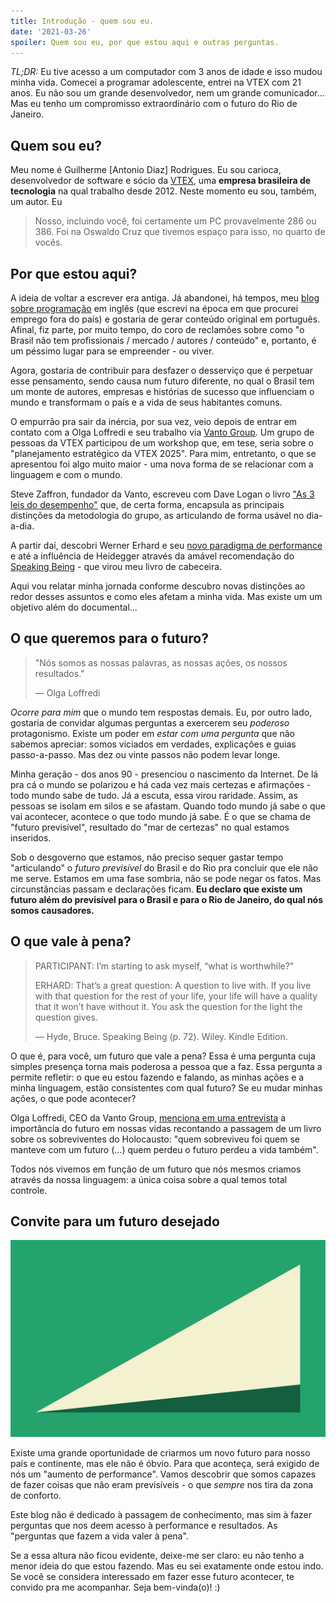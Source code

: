 ```yaml
---
title: Introdução - quem sou eu. 
date: '2021-03-26'
spoiler: Quem sou eu, por que estou aqui e outras perguntas.
---
```


*TL;DR:*
Eu tive acesso a um computador com 3 anos de idade e isso mudou minha vida.
Comecei a programar adolescente, entrei na VTEX com 21 anos.
Eu não sou um grande desenvolvedor, nem um grande comunicador...
Mas eu tenho um compromisso extraordinário com o futuro do Rio de Janeiro.

## Quem sou eu?

Meu nome é Guilherme \[Antonio Diaz\] Rodrigues. Eu sou carioca, desenvolvedor de software e sócio da [VTEX](https://www.vtex.com), uma **empresa brasileira de tecnologia** na qual trabalho desde 2012. Neste momento eu sou, também, um autor. Eu 

> Nosso, incluindo você, foi certamente um PC provavelmente 286 ou 386. Foi na Oswaldo Cruz que tivemos espaço para isso, no quarto de vocês.



## Por que estou aqui?

A ideia de voltar a escrever era antiga. Já abandonei, há tempos, meu [blog sobre programação](https://firstdoit.com) em inglês (que escrevi na época em que procurei emprego fora do país) e gostaria de gerar conteúdo original em português. Afinal, fiz parte, por muito tempo, do coro de reclamões sobre como "o Brasil não tem profissionais / mercado / autores / conteúdo" e, portanto, é um péssimo lugar para se empreender - ou viver. 

Agora, gostaria de contribuir para desfazer o desserviço que é perpetuar esse pensamento, sendo causa num futuro diferente, no qual o Brasil tem um monte de autores, empresas e histórias de sucesso que influenciam o mundo e transformam o país e a vida de seus habitantes comuns.

O empurrão pra sair da inércia, por sua vez, veio depois de entrar em contato com a Olga Loffredi e seu trabalho via [Vanto Group](https://www.vantogroup.com/). Um grupo de pessoas da VTEX participou de um workshop que, em tese, seria sobre o "planejamento estratégico da VTEX 2025". Para mim, entretanto, o que se apresentou foi algo muito maior - uma nova forma de se relacionar com a linguagem e com o mundo. 

Steve Zaffron, fundador da Vanto, escreveu com Dave Logan o livro ["As 3 leis do desempenho"](https://www.amazon.com.br/As-leis-desempenho-Reescrevendo-neg%C3%B3cio/dp/8561977086/ref=sr_1_1?dchild=1&qid=1598833099&refinements=p_27%3ASteve+Zaffron&s=books&sr=1-1) que, de certa forma, encapsula as principais distinções da metodologia do grupo, as articulando de forma usável no dia-a-dia. 

A partir daí, descobri Werner Erhard e seu [novo paradigma de performance](http://www.wernererhard.net/performance.html) e até a influência de Heidegger através da amável recomendação do [Speaking Being](https://www.amazon.com.br/Speaking-Being-Werner-Heidegger-Possibility/dp/1119549906) - que virou meu livro de cabeceira. 

Aqui vou relatar minha jornada conforme descubro novas distinções ao redor desses assuntos e como eles afetam a minha vida. Mas existe um um objetivo além do documental...

## O que queremos para o futuro?

> "Nós somos as nossas palavras, as nossas ações, os nossos resultados."
>
> ― Olga Loffredi

*Ocorre para mim* que o mundo tem respostas demais. Eu, por outro lado, gostaria de convidar algumas perguntas a exercerem seu *poderoso* protagonismo. Existe um poder em *estar com uma pergunta* que não sabemos apreciar: somos viciados em verdades, explicações e guias passo-a-passo. Mas dez ou vinte passos não podem levar longe. 

Minha geração - dos anos 90 - presenciou o nascimento da Internet. De lá pra cá o mundo se polarizou e há cada vez mais certezas e afirmações - todo mundo sabe de tudo. Já a escuta, essa virou raridade. Assim, as pessoas se isolam em silos e se afastam. Quando todo mundo já sabe o que vai acontecer, acontece o que todo mundo já sabe. É o que se chama de "futuro previsível", resultado do "mar de certezas" no qual estamos inseridos.

Sob o desgoverno que estamos, não preciso sequer gastar tempo "articulando" o *futuro previsível* do Brasil e do Rio pra concluir que ele não me serve. Estamos em uma fase sombria, não se pode negar os fatos. Mas circunstâncias passam e declarações ficam. **Eu declaro que existe um futuro além do previsível para o Brasil e para o Rio de Janeiro, do qual nós somos causadores.**

## O que vale à pena?

> PARTICIPANT: I’m starting to ask myself, “what is worthwhile?” 
> 
> ERHARD: That’s a great question: A question to live with. If you live with that question for the rest of your life, your life will have a quality that it won’t have without it. You ask the question for the light the question gives. 
> 
> ― Hyde, Bruce. Speaking Being (p. 72). Wiley. Kindle Edition. 

O que é, para você, um futuro que vale a pena? Essa é uma pergunta cuja simples presença torna mais poderosa a pessoa que a faz. Essa pergunta a permite refletir: o que eu estou fazendo e falando, as minhas ações e a minha linguagem, estão consistentes com qual futuro? Se eu mudar minhas ações, o que pode acontecer?

Olga Loffredi, CEO da Vanto Group, [menciona em uma entrevista](https://youtu.be/UujhbzoXkQI?t=473) a importância do futuro em nossas vidas recontando a passagem de um livro sobre os sobreviventes do Holocausto: "quem sobreviveu foi quem se manteve com um futuro (...) quem perdeu o futuro perdeu a vida também". 

Todos nós vivemos em função de um futuro que nós mesmos criamos através da nossa linguagem: a única coisa sobre a qual temos total controle. 

## Convite para um futuro desejado

![A diferença entre o futuro previsível e o futuro desejado exige performance e liderança.](futuro-desejado.png)

Existe uma grande oportunidade de criarmos um novo futuro para nosso país e continente, mas ele não é óbvio. Para que aconteça, será exigido de nós um "aumento de performance". Vamos descobrir que somos capazes de fazer coisas que não eram previsíveis - o que *sempre* nos tira da zona de conforto. 

Este blog não é dedicado à passagem de conhecimento, mas sim à fazer perguntas que nos deem acesso à performance e resultados. As "perguntas que fazem a vida valer à pena".

Se a essa altura não ficou evidente, deixe-me ser claro: eu não tenho a menor ideia do que estou fazendo. Mas eu sei exatamente onde estou indo. Se você se considera interessado em fazer esse futuro acontecer, te convido pra me acompanhar. Seja bem-vinda(o)! :) 
